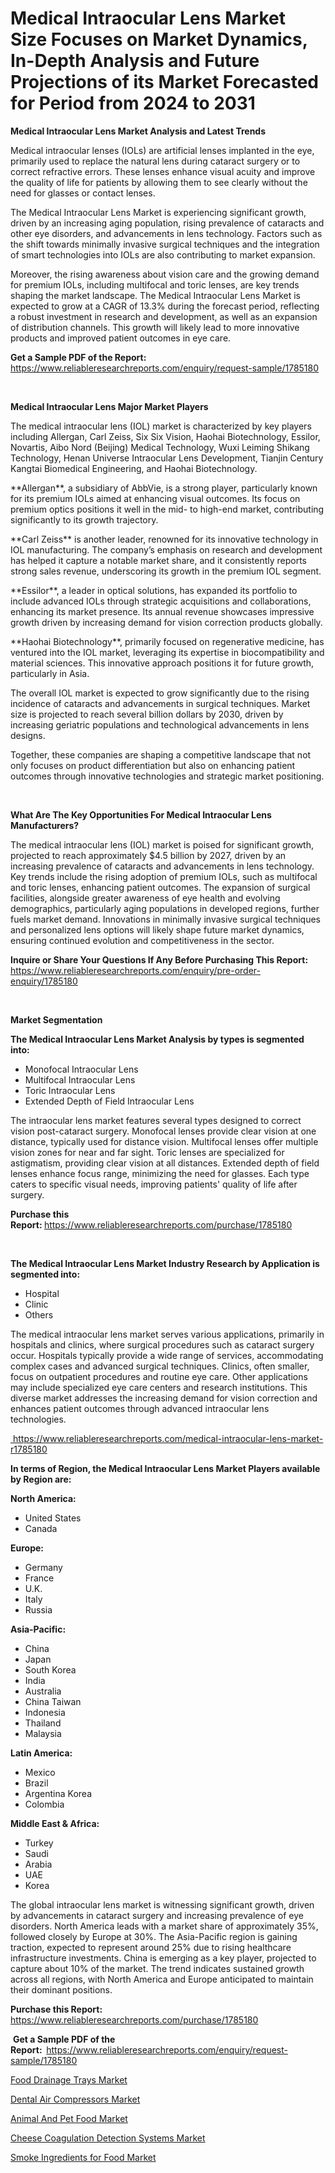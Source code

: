 <p><h1>Medical Intraocular Lens Market Size Focuses on Market Dynamics, In-Depth Analysis and Future Projections of its Market Forecasted for Period from 2024 to 2031</h1></p><p><strong>Medical Intraocular Lens Market Analysis and Latest Trends</strong></p>
<p><p>Medical intraocular lenses (IOLs) are artificial lenses implanted in the eye, primarily used to replace the natural lens during cataract surgery or to correct refractive errors. These lenses enhance visual acuity and improve the quality of life for patients by allowing them to see clearly without the need for glasses or contact lenses. </p><p>The Medical Intraocular Lens Market is experiencing significant growth, driven by an increasing aging population, rising prevalence of cataracts and other eye disorders, and advancements in lens technology. Factors such as the shift towards minimally invasive surgical techniques and the integration of smart technologies into IOLs are also contributing to market expansion. </p><p>Moreover, the rising awareness about vision care and the growing demand for premium IOLs, including multifocal and toric lenses, are key trends shaping the market landscape. The Medical Intraocular Lens Market is expected to grow at a CAGR of 13.3% during the forecast period, reflecting a robust investment in research and development, as well as an expansion of distribution channels. This growth will likely lead to more innovative products and improved patient outcomes in eye care.</p></p>
<p><strong>Get a Sample PDF of the Report:&nbsp;</strong> <a href="https://www.reliableresearchreports.com/enquiry/request-sample/1785180?utm_campaign=117&utm_medium=2&utm_source=Github&utm_content=ia&utm_term=08102024&utm_id=medical-intraocular-lens">https://www.reliableresearchreports.com/enquiry/request-sample/1785180</a></p>
<p>&nbsp;</p>
<p><strong>Medical Intraocular Lens Major Market Players</strong></p>
<p><p>The medical intraocular lens (IOL) market is characterized by key players including Allergan, Carl Zeiss, Six Six Vision, Haohai Biotechnology, Essilor, Novartis, Aibo Nord (Beijing) Medical Technology, Wuxi Leiming Shikang Technology, Henan Universe Intraocular Lens Development, Tianjin Century Kangtai Biomedical Engineering, and Haohai Biotechnology. </p><p>**Allergan**, a subsidiary of AbbVie, is a strong player, particularly known for its premium IOLs aimed at enhancing visual outcomes. Its focus on premium optics positions it well in the mid- to high-end market, contributing significantly to its growth trajectory. </p><p>**Carl Zeiss** is another leader, renowned for its innovative technology in IOL manufacturing. The company’s emphasis on research and development has helped it capture a notable market share, and it consistently reports strong sales revenue, underscoring its growth in the premium IOL segment. </p><p>**Essilor**, a leader in optical solutions, has expanded its portfolio to include advanced IOLs through strategic acquisitions and collaborations, enhancing its market presence. Its annual revenue showcases impressive growth driven by increasing demand for vision correction products globally. </p><p>**Haohai Biotechnology**, primarily focused on regenerative medicine, has ventured into the IOL market, leveraging its expertise in biocompatibility and material sciences. This innovative approach positions it for future growth, particularly in Asia.</p><p>The overall IOL market is expected to grow significantly due to the rising incidence of cataracts and advancements in surgical techniques. Market size is projected to reach several billion dollars by 2030, driven by increasing geriatric populations and technological advancements in lens designs. </p><p>Together, these companies are shaping a competitive landscape that not only focuses on product differentiation but also on enhancing patient outcomes through innovative technologies and strategic market positioning.</p></p>
<p>&nbsp;</p>
<p><strong>What Are The Key Opportunities For Medical Intraocular Lens Manufacturers?</strong></p>
<p><p>The medical intraocular lens (IOL) market is poised for significant growth, projected to reach approximately $4.5 billion by 2027, driven by an increasing prevalence of cataracts and advancements in lens technology. Key trends include the rising adoption of premium IOLs, such as multifocal and toric lenses, enhancing patient outcomes. The expansion of surgical facilities, alongside greater awareness of eye health and evolving demographics, particularly aging populations in developed regions, further fuels market demand. Innovations in minimally invasive surgical techniques and personalized lens options will likely shape future market dynamics, ensuring continued evolution and competitiveness in the sector.</p></p>
<p><strong>Inquire or Share Your Questions If Any Before Purchasing This Report:</strong> <a href="https://www.reliableresearchreports.com/enquiry/pre-order-enquiry/1785180?utm_campaign=117&utm_medium=2&utm_source=Github&utm_content=ia&utm_term=08102024&utm_id=medical-intraocular-lens">https://www.reliableresearchreports.com/enquiry/pre-order-enquiry/1785180</a></p>
<p>&nbsp;</p>
<p><strong>Market Segmentation</strong></p>
<p><strong>The Medical Intraocular Lens Market Analysis by types is segmented into:</strong></p>
<p><ul><li>Monofocal Intraocular Lens</li><li>Multifocal Intraocular Lens</li><li>Toric Intraocular Lens</li><li>Extended Depth of Field Intraocular Lens</li></ul></p>
<p><p>The intraocular lens market features several types designed to correct vision post-cataract surgery. Monofocal lenses provide clear vision at one distance, typically used for distance vision. Multifocal lenses offer multiple vision zones for near and far sight. Toric lenses are specialized for astigmatism, providing clear vision at all distances. Extended depth of field lenses enhance focus range, minimizing the need for glasses. Each type caters to specific visual needs, improving patients' quality of life after surgery.</p></p>
<p><strong>Purchase this Report:&nbsp;</strong><a href="https://www.reliableresearchreports.com/purchase/1785180?utm_campaign=117&utm_medium=2&utm_source=Github&utm_content=ia&utm_term=08102024&utm_id=medical-intraocular-lens">https://www.reliableresearchreports.com/purchase/1785180</a></p>
<p>&nbsp;</p>
<p><strong>The Medical Intraocular Lens Market Industry Research by Application is segmented into:</strong></p>
<p><ul><li>Hospital</li><li>Clinic</li><li>Others</li></ul></p>
<p><p>The medical intraocular lens market serves various applications, primarily in hospitals and clinics, where surgical procedures such as cataract surgery occur. Hospitals typically provide a wide range of services, accommodating complex cases and advanced surgical techniques. Clinics, often smaller, focus on outpatient procedures and routine eye care. Other applications may include specialized eye care centers and research institutions. This diverse market addresses the increasing demand for vision correction and enhances patient outcomes through advanced intraocular lens technologies.</p></p>
<p><a href="https://www.reliableresearchreports.com/medical-intraocular-lens-market-r1785180?utm_campaign=117&utm_medium=2&utm_source=Github&utm_content=ia&utm_term=08102024&utm_id=medical-intraocular-lens">&nbsp;https://www.reliableresearchreports.com/medical-intraocular-lens-market-r1785180</a></p>
<p><strong>In terms of Region, the Medical Intraocular Lens Market Players available by Region are:</strong></p>
<p>
    <p> <strong> North America: </strong>
        <ul>
            <li>United States</li>
            <li>Canada</li>
        </ul>
        </p> 
    <p> <strong> Europe: </strong>
        <ul>
            <li>Germany</li>
            <li>France</li>
            <li>U.K.</li>
            <li>Italy</li>
            <li>Russia</li>
        </ul>
        </p> 
    <p> <strong> Asia-Pacific: </strong>
        <ul>
            <li>China</li>
            <li>Japan</li>
            <li>South Korea</li>
            <li>India</li>
            <li>Australia</li>
            <li>China Taiwan</li>
            <li>Indonesia</li>
            <li>Thailand</li>
            <li>Malaysia</li>
        </ul>
        </p> 
    <p> <strong> Latin America: </strong>
        <ul>
            <li>Mexico</li>
            <li>Brazil</li>
            <li>Argentina Korea</li>
            <li>Colombia</li>
        </ul>
        </p> 
    <p> <strong> Middle East & Africa: </strong>
        <ul>
            <li>Turkey</li>
            <li>Saudi</li>
            <li>Arabia</li>
            <li>UAE</li>
            <li>Korea</li>
        </ul>
    </p>
    </p>
<p><p>The global intraocular lens market is witnessing significant growth, driven by advancements in cataract surgery and increasing prevalence of eye disorders. North America leads with a market share of approximately 35%, followed closely by Europe at 30%. The Asia-Pacific region is gaining traction, expected to represent around 25% due to rising healthcare infrastructure investments. China is emerging as a key player, projected to capture about 10% of the market. The trend indicates sustained growth across all regions, with North America and Europe anticipated to maintain their dominant positions.</p></p>
<p><strong>Purchase this Report: </strong><a href="https://www.reliableresearchreports.com/purchase/1785180?utm_campaign=117&utm_medium=2&utm_source=Github&utm_content=ia&utm_term=08102024&utm_id=medical-intraocular-lens">https://www.reliableresearchreports.com/purchase/1785180</a></p>
<p>&nbsp;<strong>Get a Sample PDF of the Report:&nbsp;&nbsp;</strong><a href="https://www.reliableresearchreports.com/enquiry/request-sample/1785180?utm_campaign=117&utm_medium=2&utm_source=Github&utm_content=ia&utm_term=08102024&utm_id=medical-intraocular-lens">https://www.reliableresearchreports.com/enquiry/request-sample/1785180</a></p>
<p><strong></strong></p>
<p><p><a href="https://github.com/HobertDavis43/Market-Research-Report-List-1/blob/main/food-drainage-trays-market.md?utm_campaign=117&utm_medium=2&utm_source=Github&utm_content=ia&utm_term=08102024&utm_id=medical-intraocular-lens">Food Drainage Trays Market</a></p><p><a href="https://www.linkedin.com/pulse/dental-air-compressors-market-global-regional-analysis-focus-nj32f?utm_campaign=117&utm_medium=2&utm_source=Github&utm_content=ia&utm_term=08102024&utm_id=medical-intraocular-lens">Dental Air Compressors Market</a></p><p><a href="https://issuu.com/reportprime-2/docs/animal-and-pet-food-market-size-203_7cf7703a733844?utm_campaign=117&utm_medium=2&utm_source=Github&utm_content=ia&utm_term=08102024&utm_id=medical-intraocular-lens">Animal And Pet Food Market</a></p><p><a href="https://github.com/AlisaRowe24/Market-Research-Report-List-1/blob/main/cheese-coagulation-detection-systems-market.md?utm_campaign=117&utm_medium=2&utm_source=Github&utm_content=ia&utm_term=08102024&utm_id=medical-intraocular-lens">Cheese Coagulation Detection Systems Market</a></p><p><a href="https://issuu.com/reportprime-2/docs/smoke-ingredients-for-food-market-s_a5f6f47c57cda5?utm_campaign=117&utm_medium=2&utm_source=Github&utm_content=ia&utm_term=08102024&utm_id=medical-intraocular-lens">Smoke Ingredients for Food Market</a></p></p>